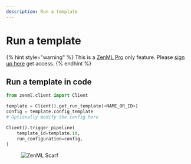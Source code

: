 ```yaml
---
description: Run a template
---
```


# Run a template

{% hint style="warning" %}
This is a [ZenML Pro](https://zenml.io/pro) only feature. Please 
[sign up here](https://cloud.zenml.io) get access.
{% endhint %}

<!-- ## Run a template from the dashboard -->

## Run a template in code

```python
from zenml.client import Client

template = Client().get_run_template(<NAME_OR_ID>)
config = template.config_template
# Optionally modify the config here

Client().trigger_pipeline(
    template_id=template.id,
    run_configuration=config,
)
```

<!-- For scarf -->
<figure><img alt="ZenML Scarf" referrerpolicy="no-referrer-when-downgrade" src="https://static.scarf.sh/a.png?x-pxid=f0b4f458-0a54-4fcd-aa95-d5ee424815bc" /></figure>
